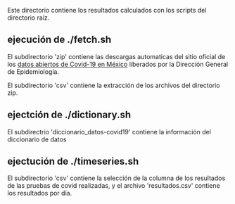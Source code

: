 Este directorio contiene los resultados calculados con los scripts del directorio raíz.

## ejecución de ./fetch.sh

El subdirectorio 'zip' contiene las descargas automaticas del sitio oficial de los [datos abiertos de Covid-19 en México](https://www.gob.mx/salud/documentos/datos-abiertos-152127) liberados por la Dirección General de Epidemiología.

El subdirectorio 'csv' contiene la extracción de los archivos del directorio zip.

## ejectción de ./dictionary.sh

El subdirectrio 'diccionario_datos-covid19' contiene la información del diccionario de datos

## ejectución de ./timeseries.sh

El subdirectorio 'csv' contiene la selección de la columna de los resultados de las pruebas de covid realizadas, y el archivo 'resultados.csv' contiene los resultados por día.
